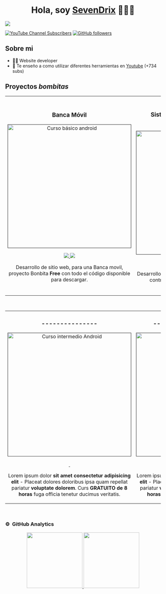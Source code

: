 <div align="center">
<h1 align="center">Hola, soy <a href="https://aristi.dev">SevenDrix</a> 👋👨‍🚀</h1>
</div>
<img src="https://i.imgur.com/NHJVGVU.png">

[![YouTube Channel Subscribers](https://img.shields.io/youtube/channel/subscribers/UCa2w41jfl9yJ8-zU4JqRKYQ)](https://youtube.com/@SevenDrix?sub_confirmation=1)
[![GitHub followers](https://img.shields.io/github/followers/Rodri07)](https://github.com/Rodri07)

## Sobre mi

- 🧑‍🏫 Website developer
- 🎥 Te enseño a como utilizar diferentes herramientas en [Youtube](https://youtube.com/@SevenDrix?sub_confirmation=1) (+734 subs)

## Proyectos *bombitas*
<table>
<tr>
<td width="50%">
<h3 align="center">Banca Móvil</h3>
<div align="center">
<a href="" target="_blank"><img src="https://i.imgur.com/KBoEmGw.png" width="400" alt="Curso básico android"></a>
<p>
<a href="https://github.com/Rodri07/Banca-Digital" target="_blank">
<img src="https://img.shields.io/badge/Repositorio-R?style=for-the-badge&logo=github&logoColor=white&color=%23DA1F08">
</a>
<a href="https://banca-digital.vercel.app/">
<img src="https://img.shields.io/badge/DEMO%20WEBSITE-D?style=for-the-badge&logo=google&logoColor=white&color=%23026FD6">
</a>
</p>
<p>Desarrollo de sitio web, para una Banca movil, proyecto Bonbita <strong>Free</strong> con todo el código disponible para descargar.</p>
</div>
                                                                                      
</td>

<td width="50%">
               <br>
<h3 align="center">Sistema de Gestión de Control de Actividades</h3>
<div align="center">                                       
<a href="" target="_blank"><img src="https://i.imgur.com/uPMdfdW.png" width="400" alt="Curso arquitectura MVVM"></a>
<br>
<p>
<a href="https://github.com/Rodri07/Sistema-Olimpaz" target="_blank">
<img src="https://img.shields.io/badge/Repositorio-R?style=for-the-badge&logo=github&logoColor=white&color=%2303CF22">
</a>
<a href="" target="_blank">
<img src="https://img.shields.io/badge/DEMO%20WEBSITE-D?style=for-the-badge&logo=google&logoColor=white&color=%237705C1">
</a>
</p>
</p>Desarrollo de aplicación Web, sistema de gestión de control de actividades del olimpaz para la Universidad <strong>FREE</strong></p>
</div>                                                             
</table>                                                                                 
</div>
<br>


<table>
<tr>
<td width="50%">
<h3 align="center">---------------</h3>
<div align="center">
<a href="" target="_blank"><img src="" width="400" alt="Curso intermedio Android"></a>
<p>
<a href="" target="_blank">
<img src="">
</a>
<a href="" target="_blank">
<img src="">
</a>
</p>
<p>Lorem ipsum dolor <strong>sit amet consectetur adipisicing elit</strong> -  Placeat dolores doloribus ipsa quam repellat pariatur <strong>voluptate dolorem</strong>. Curs <strong>GRATUITO de 8 horas</strong> fuga officia tenetur ducimus veritatis.</p>
</div>
                                                                                      
</td>       

<td width="50%">
<h3 align="center">------------------------</h3>
<div align="center">
<a href="" target="_blank"><img src="" width="400" alt="Curso Kotlin Multiplatform"></a>
<p>
<a href="" target="_blank">
<img src="">
</a>
<a href="" target="_blank">
<img src="">
</a>
</p>
<p>Lorem ipsum dolor <strong>sit amet consectetur adipisicing elit</strong> -  Placeat dolores doloribus ipsa quam repellat pariatur <strong>voluptate dolorem</strong>. Curs <strong>GRATUITO de 8 horas</strong> fuga officia tenetur ducimus veritatis.</p>
</div>
                                                                                      
</td>  
</table>                                                                                 
</div>
<br>

### ⚙️ &nbsp;GitHub Analytics

<p align="center">
<a href="https://github.com/Rodri07">
  <img height="180em" src="https://github-readme-stats-eight-theta.vercel.app/api?username=Rodri07&show_icons=true&theme=algolia&include_all_commits=true&count_private=true"/>
    <img height="180em" src="https://github-readme-stats-eight-theta.vercel.app/api/top-langs/?username=Rodri07&layout=compact&langs_count=8&theme=algolia"/>
</a>
</p>



<!--
**Rodri07/Rodri07** is a ✨ _special_ ✨ repository because its `README.md` (this file) appears on your GitHub profile.

Here are some ideas to get you started:

- 🔭 I’m currently working on ...
- 🌱 I’m currently learning ...
- 👯 I’m looking to collaborate on ...
- 🤔 I’m looking for help with ...
- 💬 Ask me about ...
- 📫 How to reach me: ...
- 😄 Pronouns: ...
- ⚡ Fun fact: ...
-->
